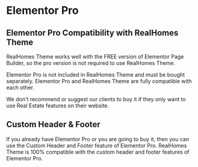 # Elementor Pro

## Elementor Pro Compatibility with RealHomes Theme

RealHomes Theme works well with the FREE version of Elementor Page Builder, so the pro version is not required to use RealHomes Theme.

Elementor Pro is not included in RealHomes Theme and must be bought separately. Elementor Pro and RealHomes Theme are fully compatible with each other.

We don't recommend or suggest our clients to buy it if they only want to use Real Estate features on their website.

## Custom Header & Footer

If you already have Elementor Pro or you are going to buy it, then you can use the Custom Header and Footer feature of Elementor Pro. RealHomes Theme is 100% compatible with the custom header and footer features of Elementor Pro.